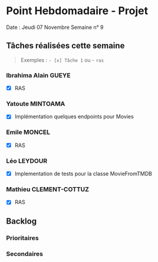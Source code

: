 # Point Hebdomadaire - Projet

Date : Jeudi 07 Novembre
Semaine n° 9

## Tâches réalisées cette semaine

> Exemples : `- [x] Tâche 1` ou - `ras`

### Ibrahima Alain GUEYE

- [x] RAS

### Yatoute MINTOAMA

- [x] Implémentation quelques endpoints pour Movies

### Emile MONCEL

- [x] RAS 

### Léo LEYDOUR

- [x] Implementation de tests pour la classe MovieFromTMDB

### Mathieu CLEMENT-COTTUZ

- [x] RAS

## Backlog



### Prioritaires

### Secondaires
